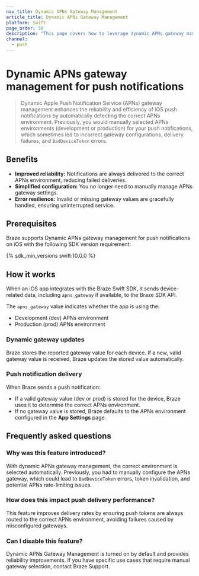 ```yaml
---
nav_title: Dynamic APNs Gateway Management
article_title: Dynamic APNs Gateway Management
platform: Swift
page_order: 30
description: "This page covers how to leverage dynamic APNs gateway management to eliminate the need for manual gateway selection."
channel:
  - push
---
```


# Dynamic APNs gateway management for push notifications

> Dynamic Apple Push Notification Service (APNs) gateway management enhances the reliability and efficiency of iOS push notifications by automatically detecting the correct APNs environment. Previously, you would manually selected APNs environments (development or production) for your push notifications, which sometimes led to incorrect gateway configurations, delivery failures, and `BadDeviceToken` errors.

## Benefits

- **Improved reliability:** Notifications are always delivered to the correct APNs environment, reducing failed deliveries.
- **Simplified configuration:** You no longer need to manually manage APNs gateway settings.
- **Error resilience:** Invalid or missing gateway values are gracefully handled, ensuring uninterrupted service.

## Prerequisites

Braze supports Dynamic APNs gateway management for push notifications on iOS with the following SDK version requirement:

{% sdk_min_versions swift:10.0.0 %}

## How it works

When an iOS app integrates with the Braze Swift SDK, it sends device-related data, including `apns_gateway` if available, to the Braze SDK API.

The `apns_gateway` value indicates whether the app is using the:
- Development (dev) APNs environment
- Production (prod) APNs environment

### Dynamic gateway updates

Braze stores the reported gateway value for each device. If a new, valid gateway value is received, Braze updates the stored value automatically.

### Push notification delivery

When Braze sends a push notification:

- If a valid gateway value (dev or prod) is stored for the device, Braze uses it to determine the correct APNs environment.
- If no gateway value is stored, Braze defaults to the APNs environment configured in the **App Settings** page.

## Frequently asked questions

### Why was this feature introduced?

With dynamic APNs gateway management, the correct environment is selected automatically. Previously, you had to manually configure the APNs gateway, which could lead to `BadDeviceToken` errors, token invalidation, and potential APNs rate-limiting issues.

### How does this impact push delivery performance?

This feature improves delivery rates by ensuring push tokens are always routed to the correct APNs environment, avoiding failures caused by misconfigured gateways.

### Can I disable this feature?

Dynamic APNs Gateway Management is turned on by default and provides reliability improvements. If you have specific use cases that require manual gateway selection, contact Braze Support.